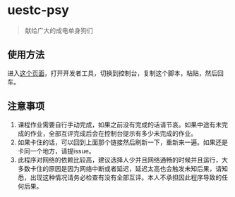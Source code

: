 # uestc-psy
> 献给广大的成电单身狗们
## 使用方法
进入[这个页面](https://www.icourse163.org/spoc/learn/UESTC-1002245003?tid=1003648002#/learn/testlist)，打开开发者工具，切换到控制台，复制这个脚本，粘贴，然后回车。
## 注意事项
1. 课程作业需要自行手动完成，如果之前没有完成的话请节哀。如果中途有未完成的作业，全部互评完成后会在控制台提示有多少未完成的作业。
2. 如果卡住的话，可以回到上面那个链接然后刷新一下，重新来一遍。如果还是卡同一个地方，请提issue。
3. 此程序对网络的依赖比较高，建议选择人少并且网络通畅的时候并且运行，大多数卡住的原因是因为网络中断或者延迟，延迟太高也会触发未知后果，请知悉，出现这种情况请务必检查有没有全部互评。本人不承担因此程序导致的任何后果。
